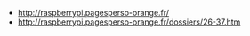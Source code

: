 - http://raspberrypi.pagesperso-orange.fr/
- http://raspberrypi.pagesperso-orange.fr/dossiers/26-37.htm
